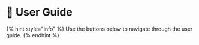 # 👮 User Guide



{% hint style="info" %}
Use the buttons below to navigate through the user guide.
{% endhint %}

